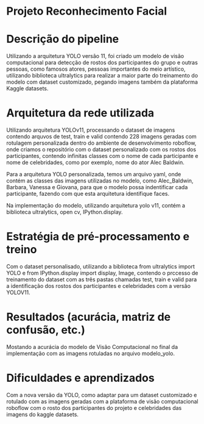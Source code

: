 # Projeto Reconhecimento Facial 

# Descrição do pipeline

Utilizando a arquitetura YOLO versão 11, foi criado um modelo de visão computacional para detecção de rostos dos participantes do grupo e outras pessoas, como famosos atores, pessoas importantes do meio artístico, utilizando biblioteca ultralytics para realizar a maior parte do treinamento do modelo com dataset customizado, pegando imagens também da plataforma Kaggle datasets. 

# Arquitetura da rede utilizada

Utilizando arquitetura YOLOv11, processando o dataset de imagens contendo arquvos de test, train e valid contendo 228 imagens geradas com rotulagem personalizada dentro do ambiente de desenvolvimento roboflow, onde criamos o repositório com o dataset personalizado com os rostos dos participantes, contendo infinitas classes com o nome de cada participante e nome de celebridades, como por exemplo, nome do ator Alec Baldwin. 

Para a arquitetura YOLO personalizada, temos um arquivo yaml, onde contém as classes das imagens utilizadas no modelo, como Alec_Baldwin, Barbara, Vanessa e Giovana, para que o modelo possa indentificar cada participante, fazendo com que esta arquitetura identifique faces. 

Na implementação do modelo, utilizando arquitetura yolo v11, contém a biblioteca ultralytics, open cv, IPython.display.

# Estratégia de pré-processamento e treino

Com o dataset personalisado, utilizando a biblioteca from ultralytics import YOLO e from IPython.display import display, Image, contendo o prccesso de treinamento do dataset com as três pastas chamadas test, train e valid para a identificação dos rostos dos participantes e celebridades com a versão YOLOV11.  

# Resultados (acurácia, matriz de confusão, etc.)

Mostando a acurácia do modelo de Visão Computacional no final da implementação com as imagens rotuladas no arquivo modelo_yolo. 

# Dificuldades e aprendizados

Com a nova versão da YOLO, como adaptar para um dataset customizado e rotulado com as imagens geradas com a plataforma de visão computacional roboflow com o rosto dos participantes do projeto e celebridades das imagens do kaggle datasets. 
